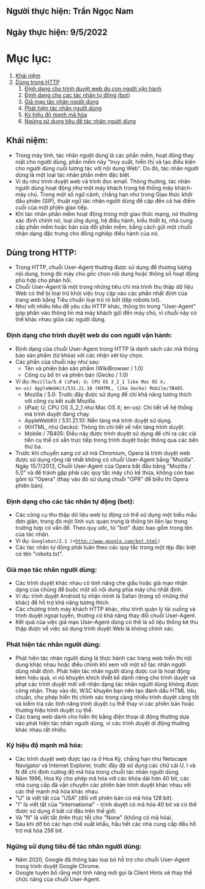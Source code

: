 ## Người thực hiện: Trần Ngọc Nam
## Ngày thực hiện: 9/5/2022

# Mục lục:
1. [Khái niệm](#1)
2. [Dùng trong HTTP](#2)
   1. [Định dạng cho trình duyệt web do con người vận hành](#3)
   2. [Định dạng cho các tác nhân tự động (bot)](#4)
   3. [Giả mạo tác nhân người dùng](#5)
   4. [Phát hiện tác nhân người dùng](#6)
   5. [Ký hiệu độ mạnh mã hóa](#7)
   6. [Ngừng sử dụng tiêu đề tác nhân người dùng](#8) 

## Khái niệm:<a name='1'></a>
- Trong máy tính, tác nhân người dùng là các phần mềm, hoạt động thay mặt cho người dùng, phần mềm này "truy xuất, hiển thị và tạo điều kiện cho người dùng cuối tương tác với nội dung Web". Do đó, tác nhân người dùng là một loại tác nhân phần mềm đặc biệt.
- Ví dụ như trình duyệt web và trình đọc email. Thông thường, tác nhân người dùng hoạt động như một máy khách trong hệ thống máy khách-máy chủ. Trong một số ngữ cảnh, chẳng hạn như trong Giao thức khởi đầu phiên (SIP), thuật ngữ tác nhân người dùng đề cập đến cả hai điểm cuối của một phiên giao tiếp.
- Khi tác nhân phần mềm hoạt động trong một giao thức mạng, nó thường xác định chính nó, loại ứng dụng, hệ điều hành, kiểu thiết bị, nhà cung cấp phần mềm hoặc bản sửa đổi phần mềm, bằng cách gửi một chuỗi nhận dạng đặc trưng cho đồng nghiệp điều hành của nó.

## Dùng trong HTTP:<a name='2'></a>
- Trong HTTP, chuỗi User-Agent thường được sử dụng để thương lượng nội dung, trong đó máy chủ gốc chọn nội dung hoặc thông số hoạt động phù hợp cho phản hồi.
- Chuỗi User-Agent là một trong những tiêu chí mà trình thu thập dữ liệu Web có thể bị loại trừ khỏi việc truy cập vào các phần nhất định của trang web bằng Tiêu chuẩn loại trừ rô bốt (tệp robots.txt).
- Như với nhiều tiêu đề yêu cầu HTTP khác, thông tin trong "User-Agent" góp phần vào thông tin mà máy khách gửi đến máy chủ, vì chuỗi này có thể khác nhau giữa các người dùng.
  
### Định dạng cho trình duyệt web do con người vận hành:<a name='3'></a>
- Định dạng của chuỗi User-Agent trong HTTP là danh sách các mã thông báo sản phẩm (từ khóa) với các nhận xét tùy chọn.
- Các phần của chuỗi này như sau:
  - Tên và phiên bản sản phẩm (WikiBrowser / 1.0)
  - Công cụ bố trí và phiên bản (Gecko / 1.0)
- Ví dụ: <code>Mozilla/5.0 (iPad; U; CPU OS 3_2_1 like Mac OS X; en-us) AppleWebKit/531.21.10 (KHTML, like Gecko) Mobile/7B405</code>.
  - Mozilla / 5.0: Trước đây được sử dụng để chỉ khả năng tương thích với công cụ kết xuất Mozilla.
  - (iPad; U; CPU OS 3_2_1 như Mac OS X; en-us): Chi tiết về hệ thống mà trình duyệt đang chạy.
  - AppleWebKit / 531.21.10: Nền tảng mà trình duyệt sử dụng.
  - (KHTML, như Gecko): Thông tin chi tiết về nền tảng trình duyệt.
  - Mobile / 7B405: Điều này được trình duyệt sử dụng để chỉ ra các cải tiến cụ thể có sẵn trực tiếp trong trình duyệt hoặc thông qua các bên thứ ba.
- Trước khi chuyển sang cơ sở mã Chromium, Opera là trình duyệt web được sử dụng rộng rãi nhất không có chuỗi User-Agent bằng "Mozilla". Ngày 15/7/2013, Chuỗi User-Agent của Opera bắt đầu bằng "Mozilla / 5.0" và để tránh gặp phải các quy tắc máy chủ kế thừa, không còn bao gồm từ "Opera" (thay vào đó sử dụng chuỗi "OPR" để biểu thị Opera phiên bản).

### Định dạng cho các tác nhân tự động (bot):<a name='4'></a>
- Các công cụ thu thập dữ liệu web tự động có thể sử dụng một biểu mẫu đơn giản, trong đó một lĩnh vực quan trọng là thông tin liên lạc trong trường hợp có vấn đề. Theo quy ước, từ "bot" được bao gồm trong tên của tác nhân.
- Ví dụ: <code>Googlebot/2.1 (+http://www.google.com/bot.html)</code>
- Các tác nhân tự động phải tuân theo các quy tắc trong một tệp đặc biệt có tên "robots.txt".
  
### Giả mạo tác nhân người dùng:<a name='5'></a>
- Các trình duyệt khác nhau có tính năng che giấu hoặc giả mạo nhận dạng của chúng để buộc một số nội dung phía máy chủ nhất định.
- Ví dụ: trình duyệt Android tự nhận mình là Safari (trong số những thứ khác) để hỗ trợ khả năng tương thích.
- Các chương trình máy khách HTTP khác, như trình quản lý tải xuống và trình duyệt ngoại tuyến, thường có khả năng thay đổi chuỗi User-Agent.
- Kết quả của việc giả mạo User-Agent dùng có thể là số liệu thống kê thu thập được về việc sử dụng trình duyệt Web là không chính xác.

### Phát hiện tác nhân người dùng:<a name='6'></a>
- Phát hiện tác nhân người dùng là thực hành các trang web hiển thị nội dung khác nhau hoặc điều chỉnh khi xem với một số tác nhân người dùng nhất định. Phát hiện tác nhân người dùng được coi là hoạt động kém hiệu quả, vì nó khuyến khích thiết kế dành riêng cho trình duyệt và phạt các trình duyệt mới với nhận dạng tác nhân người dùng không được công nhận. Thay vào đó, W3C khuyên bạn nên tạo đánh dấu HTML tiêu chuẩn, cho phép hiển thị chính xác trong càng nhiều trình duyệt càng tốt và kiểm tra các tính năng trình duyệt cụ thể thay vì các phiên bản hoặc thương hiệu trình duyệt cụ thể.
- Các trang web dành cho hiển thị bằng điện thoại di động thường dựa vào phát hiện tác nhân người dùng, vì các trình duyệt di động thường khác nhau rất nhiều.

### Ký hiệu độ mạnh mã hóa:<a name='7'></a>
- Các trình duyệt web được tạo ra ở Hoa Kỳ, chẳng hạn như Netscape Navigator và Internet Explorer, trước đây đã sử dụng các chữ cái U, I và N để chỉ định cường độ mã hóa trong chuỗi tác nhân người dùng.
- Năm 1996, Hoa Kỳ cho phép mã hóa với các khóa dài hơn 40 bit, các nhà cung cấp đã vận chuyển các phiên bản trình duyệt khác nhau với các thế mạnh mã hóa khác nhau.
- "U" là viết tắt của "USA" (đối với phiên bản có mã hóa 128 bit).
- "I" là viết tắt của "International" - trình duyệt có mã hóa 40 bit và có thể được sử dụng ở bất cứ đâu trên thế giới.
- Và "N" là viết tắt (trên thực tế) cho "None" (không có mã hóa).
- Sau khi dỡ bỏ các hạn chế xuất khẩu, hầu hết các nhà cung cấp đều hỗ trợ mã hóa 256 bit.

### Ngừng sử dụng tiêu đề tác nhân người dùng:<a name='8'></a>
- Năm 2020, Google đã thông báo loại bỏ hỗ trợ cho chuỗi User-Agent trong trình duyệt Google Chrome.
- Google tuyên bố rằng một tính năng mới gọi là Client Hints sẽ thay thế chức năng của chuỗi User-Agent.